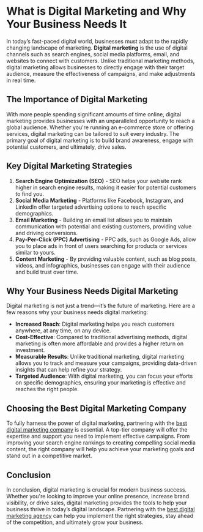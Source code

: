 # What is Digital Marketing and Why Your Business Needs It

In today’s fast-paced digital world, businesses must adapt to the rapidly changing landscape of marketing. **Digital marketing** is the use of digital channels such as search engines, social media platforms, email, and websites to connect with customers. Unlike traditional marketing methods, digital marketing allows businesses to directly engage with their target audience, measure the effectiveness of campaigns, and make adjustments in real time.

## The Importance of Digital Marketing

With more people spending significant amounts of time online, digital marketing provides businesses with an unparalleled opportunity to reach a global audience. Whether you're running an e-commerce store or offering services, digital marketing can be tailored to suit every industry. The primary goal of digital marketing is to build brand awareness, engage with potential customers, and ultimately, drive sales.

## Key Digital Marketing Strategies

1. **Search Engine Optimization (SEO)** - SEO helps your website rank higher in search engine results, making it easier for potential customers to find you.
2. **Social Media Marketing** - Platforms like Facebook, Instagram, and LinkedIn offer targeted advertising options to reach specific demographics.
3. **Email Marketing** - Building an email list allows you to maintain communication with potential and existing customers, providing value and driving conversions.
4. **Pay-Per-Click (PPC) Advertising** - PPC ads, such as Google Ads, allow you to place ads in front of users searching for products or services similar to yours.
5. **Content Marketing** - By providing valuable content, such as blog posts, videos, and infographics, businesses can engage with their audience and build trust over time.

## Why Your Business Needs Digital Marketing

Digital marketing is not just a trend—it’s the future of marketing. Here are a few reasons why your business needs digital marketing:

- **Increased Reach**: Digital marketing helps you reach customers anywhere, at any time, on any device.
- **Cost-Effective**: Compared to traditional advertising methods, digital marketing is often more affordable and provides a higher return on investment.
- **Measurable Results**: Unlike traditional marketing, digital marketing allows you to track and measure your campaigns, providing data-driven insights that can help refine your strategy.
- **Targeted Audience**: With digital marketing, you can focus your efforts on specific demographics, ensuring your marketing is effective and reaches the right people.

## Choosing the Best Digital Marketing Company

To fully harness the power of digital marketing, partnering with the [best digital marketing company](https://techadisa.com) is essential. A top-tier company will offer the expertise and support you need to implement effective campaigns. From improving your search engine rankings to creating compelling social media content, the right company will help you achieve your marketing goals and stand out in a competitive market.

## Conclusion

In conclusion, digital marketing is crucial for modern business success. Whether you're looking to improve your online presence, increase brand visibility, or drive sales, digital marketing provides the tools to help your business thrive in today’s digital landscape. Partnering with the [best digital marketing agency](https://techadisa.com) can help you implement the right strategies, stay ahead of the competition, and ultimately grow your business.
